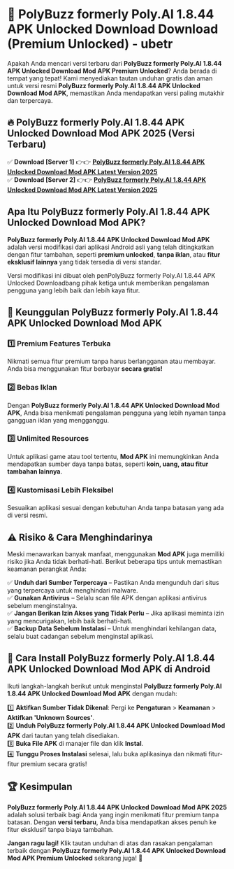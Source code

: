 # 🎯 PolyBuzz formerly Poly.AI 1.8.44 APK Unlocked Download  Download (Premium Unlocked) -  ubetr

Apakah Anda mencari versi terbaru dari **PolyBuzz formerly Poly.AI 1.8.44 APK Unlocked Download Mod APK Premium Unlocked**? Anda berada di tempat yang tepat! Kami menyediakan tautan unduhan gratis dan aman untuk versi resmi **PolyBuzz formerly Poly.AI 1.8.44 APK Unlocked Download Mod APK**, memastikan Anda mendapatkan versi paling mutakhir dan terpercaya.

## 🔥 PolyBuzz formerly Poly.AI 1.8.44 APK Unlocked Download Mod APK 2025 (Versi Terbaru)

✅ **Download [Server 1]** 👉👉 [**PolyBuzz formerly Poly.AI 1.8.44 APK Unlocked Download Mod APK Latest Version 2025**](https://momento.my/?title=PolyBuzz_formerly_Poly.AI_1.8.44_APK_Unlocked_Download)  
✅ **Download [Server 2]** 👉👉 [**PolyBuzz formerly Poly.AI 1.8.44 APK Unlocked Download Mod APK Latest Version 2025**](https://momento.my/?title=PolyBuzz_formerly_Poly.AI_1.8.44_APK_Unlocked_Download)  

## Apa Itu PolyBuzz formerly Poly.AI 1.8.44 APK Unlocked Download Mod APK?

**PolyBuzz formerly Poly.AI 1.8.44 APK Unlocked Download Mod APK** adalah versi modifikasi dari aplikasi Android asli yang telah ditingkatkan dengan fitur tambahan, seperti **premium unlocked**, **tanpa iklan**, atau **fitur eksklusif lainnya** yang tidak tersedia di versi standar.

Versi modifikasi ini dibuat oleh penPolyBuzz formerly Poly.AI 1.8.44 APK Unlocked Downloadbang pihak ketiga untuk memberikan pengalaman pengguna yang lebih baik dan lebih kaya fitur.

## 🎯 Keunggulan PolyBuzz formerly Poly.AI 1.8.44 APK Unlocked Download Mod APK

### 1️⃣ Premium Features Terbuka
Nikmati semua fitur premium tanpa harus berlangganan atau membayar. Anda bisa menggunakan fitur berbayar **secara gratis!**

### 2️⃣ Bebas Iklan
Dengan **PolyBuzz formerly Poly.AI 1.8.44 APK Unlocked Download Mod APK**, Anda bisa menikmati pengalaman pengguna yang lebih nyaman tanpa gangguan iklan yang mengganggu.

### 3️⃣ Unlimited Resources
Untuk aplikasi game atau tool tertentu, **Mod APK** ini memungkinkan Anda mendapatkan sumber daya tanpa batas, seperti **koin, uang, atau fitur tambahan lainnya**.

### 4️⃣ Kustomisasi Lebih Fleksibel
Sesuaikan aplikasi sesuai dengan kebutuhan Anda tanpa batasan yang ada di versi resmi.

## ⚠️ Risiko & Cara Menghindarinya

Meski menawarkan banyak manfaat, menggunakan **Mod APK** juga memiliki risiko jika Anda tidak berhati-hati. Berikut beberapa tips untuk memastikan keamanan perangkat Anda:

✅ **Unduh dari Sumber Terpercaya** – Pastikan Anda mengunduh dari situs yang terpercaya untuk menghindari malware.  
✅ **Gunakan Antivirus** – Selalu scan file APK dengan aplikasi antivirus sebelum menginstalnya.  
✅ **Jangan Berikan Izin Akses yang Tidak Perlu** – Jika aplikasi meminta izin yang mencurigakan, lebih baik berhati-hati.  
✅ **Backup Data Sebelum Instalasi** – Untuk menghindari kehilangan data, selalu buat cadangan sebelum menginstal aplikasi.

## 📌 Cara Install PolyBuzz formerly Poly.AI 1.8.44 APK Unlocked Download Mod APK di Android

Ikuti langkah-langkah berikut untuk menginstal **PolyBuzz formerly Poly.AI 1.8.44 APK Unlocked Download Mod APK** dengan mudah:

1️⃣ **Aktifkan Sumber Tidak Dikenal**: Pergi ke **Pengaturan** > **Keamanan** > **Aktifkan 'Unknown Sources'**.  
2️⃣ **Unduh PolyBuzz formerly Poly.AI 1.8.44 APK Unlocked Download Mod APK** dari tautan yang telah disediakan.  
3️⃣ **Buka File APK** di manajer file dan klik **Instal**.  
4️⃣ **Tunggu Proses Instalasi** selesai, lalu buka aplikasinya dan nikmati fitur-fitur premium secara gratis!

## 🏆 Kesimpulan

**PolyBuzz formerly Poly.AI 1.8.44 APK Unlocked Download Mod APK 2025** adalah solusi terbaik bagi Anda yang ingin menikmati fitur premium tanpa batasan. Dengan **versi terbaru**, Anda bisa mendapatkan akses penuh ke fitur eksklusif tanpa biaya tambahan.

**Jangan ragu lagi!** Klik tautan unduhan di atas dan rasakan pengalaman terbaik dengan **PolyBuzz formerly Poly.AI 1.8.44 APK Unlocked Download Mod APK Premium Unlocked** sekarang juga! 🚀
